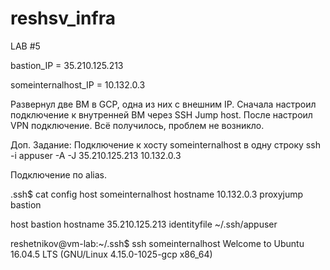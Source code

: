 # reshsv_infra
LAB #5

bastion_IP = 35.210.125.213

someinternalhost_IP = 10.132.0.3

Развернул две ВМ в GCP, одна из них с внешним IP.
Сначала настроил подключение к внутренней ВМ через SSH Jump host.
После настроил VPN подключение.
Всё получилось, проблем не возникло.

Доп. Задание:
Подключение к хосту someinternalhost в одну строку 
ssh -i appuser -A -J 35.210.125.213 10.132.0.3

Подключение по alias.

.ssh$ cat config 
host someinternalhost
	hostname 10.132.0.3
	proxyjump bastion

host bastion
	hostname 35.210.125.213
	identityfile ~/.ssh/appuser


reshetnikov@vm-lab:~/.ssh$ ssh someinternalhost
Welcome to Ubuntu 16.04.5 LTS (GNU/Linux 4.15.0-1025-gcp x86_64)



